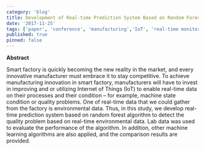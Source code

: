 ```yaml
---
category: 'blog'
title: Development of Real-time Prediction System Based on Random Forest Algorithm in Smart Factory
date: '2017-11-25'
tags: ['paper', 'conference', 'manufacturing','IoT', 'real-time monitoring','machine learning']
published: true
pinned: false
---
```

**Abstract**

Smart factory is quickly becoming the new reality in the market, and every innovative manufacturer must embrace it to stay competitive. To achieve manufacturing innovation in smart factory, manufacturers will have to invest in improving and or utilizing Internet of Things (IoT) to enable real-time data on their processes and their condition – for example, machine state condition or quality problems. One of real-time data that we could gather from the factory is environmental data. Thus, in this study, we develop real-time prediction system based on random forest algorithm to detect the quality problem based on real-time environmental data. Lab data was used to evaluate the performance of the algorithm. In addition, other machine learning algorithms are also applied, and the comparison results are provided.

